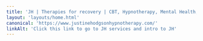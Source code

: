 ```yaml
---
title: 'JH | Therapies for recovery | CBT, Hypnotherapy, Mental Health, and Wellbeing Expert'
layout: 'layouts/home.html'
canonical: 'https://www.justinehodgsonhypnotherapy.com/'
linkAlt: 'Click this link to go to JH services and intro to JH'
---
```


